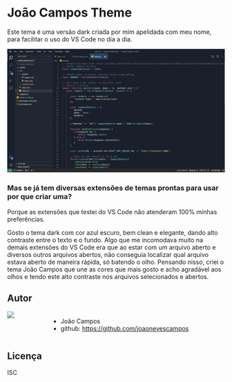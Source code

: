 # João Campos Theme

Este tema é uma versão dark criada por mim apelidada com meu nome, para facilitar o uso do VS Code no dia a dia.

![preview](assets/preview-joao-theme.png)

### **Mas se já tem diversas extensões de temas prontas para usar por que criar uma?**

Porque as extensões que testei do VS Code não atenderam 100% minhas preferências.

Gosto o tema dark com cor azul escuro, bem clean e elegante, dando alto contraste entre o texto e o fundo. Algo que me incomodava muito na demais extensões do VS Code era que ao estar com um arquivo aberto e diversos outros arquivos abertos, não conseguia localizar qual arquivo estava aberto de maneira rápida, só batendo o olho. Pensando nisso, criei o tema João Campos que une as cores que mais gosto e acho agradável aos olhos e tendo este alto contraste nos arquivos selecionados e abertos. 

## Autor
<div style="display:flex">
    <img src="https://avatars.githubusercontent.com/u/126534395?s=400&u=14ff691805ccc3f323d42cea0cf9d2da476dbc4b&v=4" width="100">

- João Campos
- github: https://github.com/joaonevescampos
</div>


## Licença
ISC